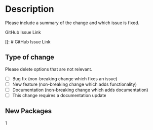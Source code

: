 # Description

Please include a summary of the change and which issue is fixed.

GitHub Issue Link

[]: # GitHub Issue Link

## Type of change

Please delete options that are not relevant.

- [ ] Bug fix (non-breaking change which fixes an issue)
- [ ] New feature (non-breaking change which adds functionality)
- [ ] Documentation (non-breaking change which adds documentation)
- [ ] This change requires a documentation update

## New Packages

1
